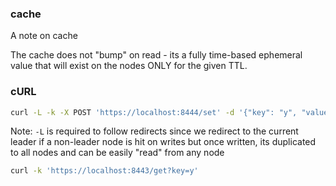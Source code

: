 ### cache

A note on cache

The cache does not "bump" on read - its a fully time-based ephemeral value that will exist on the nodes ONLY for the given TTL.

### cURL

```bash
curl -L -k -X POST 'https://localhost:8444/set' -d '{"key": "y", "value": "344"}' -H 'content-type: application/json'
```

Note: `-L` is required to follow redirects since we redirect to the current leader if a non-leader node is hit on writes
but once written, its duplicated to all nodes and can be easily "read" from any node

```bash
curl -k 'https://localhost:8443/get?key=y' 
```
